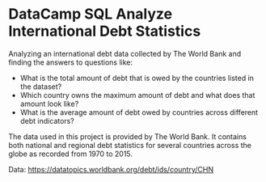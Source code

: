 # DataCamp SQL Analyze International Debt Statistics

Analyzing an international debt data collected by The World Bank and finding the answers to questions like:

- What is the total amount of debt that is owed by the countries listed in the dataset?
- Which country owns the maximum amount of debt and what does that amount look like?
- What is the average amount of debt owed by countries across different debt indicators?

The data used in this project is provided by The World Bank. It contains both national and regional debt statistics for several countries across the globe as recorded from 1970 to 2015. 

Data: https://datatopics.worldbank.org/debt/ids/country/CHN

